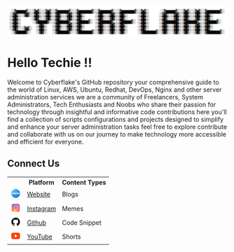 <link rel="stylesheet" href="bootstrap5.css">

<img style="max-width:100%" src="ascaii_art.png">

<h1>Hello Techie !!</h1>

Welcome to Cyberflake's GitHub repository your comprehensive guide to the world of Linux, AWS, Ubuntu, Redhat, DevOps, Nginx and other server administration services we are a community of Freelancers, System Administrators, Tech Enthusiasts and Noobs who share their passion for technology through insightful and informative code contributions here you'll find a collection of scripts configurations and projects designed to simplify and enhance your server administration tasks feel free to explore contribute and collaborate with us on our journey to make technology more accessible and efficient for everyone.
  
<h2>Connect Us</h2>

<table>
  <tr>
    <td></td>
    <th>Platform</th>
    <th>Content Types</th>
  </tr>
  <tr>
    <td> <img src="website-24.png"> </td>
    <td><a class="btn btn-primary" target="_blank" href="https://cyberflake.net/">Website</a></td>
    <td>Blogs</td>
  </tr>
  <tr>
    <td> <img src="instagram-24.png"> </td>
    <td> <a target="_blank" href="https://www.instagram.com/cyberflakeconnect/"> Instagram</td>
    <td>Memes</td>
  </tr>
  <tr>
    <td> <img src="github-24.png"> </td>
    <td><a target="_blank" href="https://github.com/cyberflakeconnect">Github</a></td>
    <td>Code Snippet</td>
  </tr>
  <tr>
    <td> <img src="youtube-24.png"> </td>
    <td><a target="_blank" href="https://www.youtube.com/@cyberflakeconnect">YouTube</td>
    <td>Shorts</td>
  </tr>
</table>
